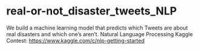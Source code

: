 # real-or-not_disaster_tweets_NLP
We build a machine learning model that predicts which Tweets are about real disasters and which one’s aren’t. Natural Language Processing Kaggle Contest: https://www.kaggle.com/c/nlp-getting-started
